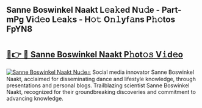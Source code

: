 ## Sanne Boswinkel Naakt L𝚎a𝚔ed N𝚞𝚍e - Part-mPg Vi𝚍𝚎o L𝚎a𝚔s - H𝚘𝚝 O𝚗𝚕yf𝚊ns P𝚑𝚘tos FpYN8

# <h2><a href="http://kf0li07.oniu.top/?m=Sanne+Boswinkel+Naakt">🔗👉 🔴 Sanne Boswinkel Naakt P𝚑ot𝚘𝚜 V𝚒d𝚎o</a></h2>

[![Sanne Boswinkel Naakt Nu𝚍e𝚜](https://i.imgur.com/0qMVB7G.gif)](http://kf0li07.oniu.top/?m=Sanne+Boswinkel+Naakt)
Social media innovator Sanne Boswinkel Naakt, acclaimed for disseminating dance and lifestyle knowledge, through presentations and personal blogs. Trailblazing scientist Sanne Boswinkel Naakt, recognized for their groundbreaking discoveries and commitment to advancing knowledge.  
